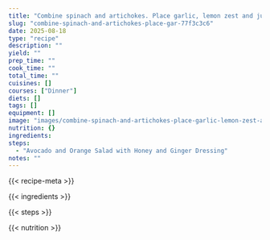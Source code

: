 ```yaml
---
title: "Combine spinach and artichokes. Place garlic, lemon zest and juice in small dish and add vinegar. Let it stand 5 minutes then whisk in extra-virgin olive oil. Pour oil and vinegar dressing over salad and toss to combine. Season the salad with salt and pepper, to your taste. Top the salad with cheese then serve."
slug: "combine-spinach-and-artichokes-place-gar-77f3c3c6"
date: 2025-08-18
type: "recipe"
description: ""
yield: ""
prep_time: ""
cook_time: ""
total_time: ""
cuisines: []
courses: ["Dinner"]
diets: []
tags: []
equipment: []
image: "images/combine-spinach-and-artichokes-place-garlic-lemon-zest-and-j/hero.jpg"
nutrition: {}
ingredients:
steps:
  - "Avocado and Orange Salad with Honey and Ginger Dressing"
notes: ""
---
```

{{< recipe-meta >}}

{{< ingredients >}}

{{< steps >}}

{{< nutrition >}}
